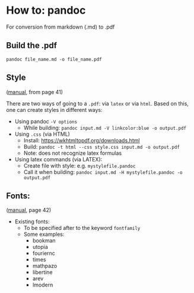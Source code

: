 # How to: pandoc


For conversion from markdown (.md) to .pdf

## Build the .pdf
`pandoc file_name.md -o file_name.pdf`

## Style 
([manual](https://pandoc.org/MANUAL.pdf), from page 41)

There are two ways of going to a `.pdf`: via `latex` or via `html`. Based on this, one can create styles in different ways:
- Using pandoc `-V options` 
  - While building: `pandoc input.md -V linkcolor:blue -o output.pdf`  
- Using `.css` (via HTML) 
  - Install: https://wkhtmltopdf.org/downloads.html
  - Build: `pandoc -t html --css style.css input.md -o output.pdf`
  - Note: does not recognize latex formulas
- Using latex commands (via LATEX):
  - Create file with style: e.g. `mystylefile.pandoc`
  - Call it when building: `pandoc input.md -H mystylefile.pandoc -o output.pdf`


## Fonts: 
([manual](https://pandoc.org/MANUAL.pdf), page 42)
- Existing fonts:
  - To be specified after to the keyword `fontfamily`
  - Some examples:
    - bookman
    - utopia
    - fouriernc 
    - times
    - mathpazo 
    - libertine
    - arev
    - lmodern
